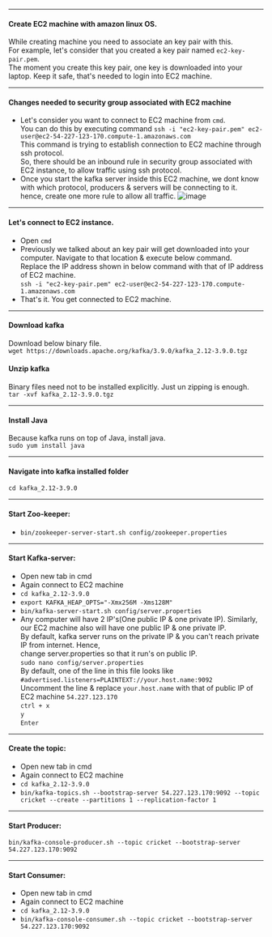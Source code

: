 --------------------------------------------------------------------------------------------------------------------------------
#### Create EC2 machine with amazon linux OS.
While creating machine you need to associate an key pair with this.</br>
For example, let's consider that you created a key pair named `ec2-key-pair.pem`.</br>
The moment you create this key pair, one key is downloaded into your laptop. Keep it safe, that's needed to login into EC2 machine.

--------------------------------------------------------------------------------------------------------------------------------
#### Changes needed to security group associated with EC2 machine
- Let's consider you want to connect to EC2 machine from `cmd`.</br>
  You can do this by executing command `ssh -i "ec2-key-pair.pem" ec2-user@ec2-54-227-123-170.compute-1.amazonaws.com`</br>
  This command is trying to establish connection to EC2 machine through ssh protocol.</br>
  So, there should be an inbound rule in security group associated with EC2 instance, to allow traffic using ssh protocol.
- Once you start the kafka server inside this EC2 machine, we dont know with which protocol, producers & servers will be connecting to it.</br>
  hence, create one more rule to allow all traffic.
  ![image](https://github.com/user-attachments/assets/0eab5a56-be57-46b6-9335-7c24898d0d06)

--------------------------------------------------------------------------------------------------------------------------------
#### Let's connect to EC2 instance.
- Open `cmd`
- Previously we talked about an key pair will get downloaded into your computer. Navigate to that location & execute below command.</br>
  Replace the IP address shown in below command with that of IP address of EC2 machine.</br>
  `ssh -i "ec2-key-pair.pem" ec2-user@ec2-54-227-123-170.compute-1.amazonaws.com`</br>
- That's it. You get connected to EC2 machine.
--------------------------------------------------------------------------------------------------------------------------------
#### Download kafka
Download below binary file.</br>
`wget https://downloads.apache.org/kafka/3.9.0/kafka_2.12-3.9.0.tgz`

#### Unzip kafka
Binary files need not to be installed explicitly. Just un zipping is enough.</br>
`tar -xvf kafka_2.12-3.9.0.tgz`

--------------------------------------------------------------------------------------------------------------------------------
#### Install Java
Because kafka runs on top of Java, install java.</br>
`sudo yum install java`

--------------------------------------------------------------------------------------------------------------------------------
#### Navigate into kafka installed folder
`cd kafka_2.12-3.9.0`

--------------------------------------------------------------------------------------------------------------------------------
#### Start Zoo-keeper:
- `bin/zookeeper-server-start.sh config/zookeeper.properties`

--------------------------------------------------------------------------------------------------------------------------------
#### Start Kafka-server:
- Open new tab in cmd
- Again connect to EC2 machine
- `cd kafka_2.12-3.9.0`
- `export KAFKA_HEAP_OPTS="-Xmx256M -Xms128M"`
- `bin/kafka-server-start.sh config/server.properties`
- Any computer will have 2 IP's(One public IP & one private IP). Similarly, our EC2 machine also will have one public IP & one private IP.</br>
  By default, kafka server runs on the private IP & you can't reach private IP from internet. Hence,</br>
  change server.properties so that it run's on public IP.</br>
  `sudo nano config/server.properties`</br>
  By default, one of the line in this file looks like `#advertised.listeners=PLAINTEXT://your.host.name:9092`</br>
  Uncomment the line & replace `your.host.name` with that of public IP of EC2 machine `54.227.123.170`</br>
  `ctrl + x`</br>
  `y`</br>
  `Enter`
--------------------------------------------------------------------------------------------------------------------------------
#### Create the topic:
- Open new tab in cmd
- Again connect to EC2 machine
- `cd kafka_2.12-3.9.0`
- `bin/kafka-topics.sh --bootstrap-server 54.227.123.170:9092 --topic cricket --create --partitions 1 --replication-factor 1`

--------------------------------------------------------------------------------------------------------------------------------
#### Start Producer:
`bin/kafka-console-producer.sh --topic cricket --bootstrap-server 54.227.123.170:9092`

--------------------------------------------------------------------------------------------------------------------------------
#### Start Consumer:
- Open new tab in cmd
- Again connect to EC2 machine
- `cd kafka_2.12-3.9.0`
- `bin/kafka-console-consumer.sh --topic cricket --bootstrap-server 54.227.123.170:9092`
